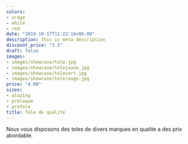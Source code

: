 ```yaml
---
colors:
- orage
- white
- red
date: "2019-10-17T11:22:16+06:00"
description: this is meta description
discount_price: "3.3"
draft: false
images:
- images/showcase/tole.jpg
- images/showcase/tolejaune.jpg
- images/showcase/tolevert.jpg
- images/showcase/tolerouge.jpg
price: "4.00"
sizes:
- aluzing
- prelaque
- profele
title: Tole de qualite
---
```


Nous vous disposons des toles de divers marques en qualite a des prix abordable.
